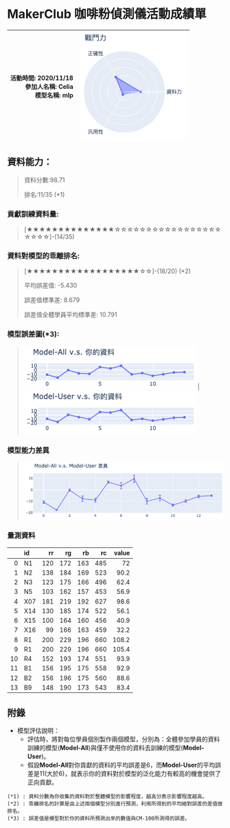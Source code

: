 # MakerClub 咖啡粉偵測儀活動成績單 
| 活動時間: 2020/11/18<br>參加人名稱: **Celia**<br>模型名稱: **mlp** | ![](000.png) |
|-----:|-------------:|
## 資料能力：
> 資料分數:98.71
>
> 排名:11/35 (*1)
### 貢獻訓練資料量:
> 	[★★★★★★★★★★★★★★☆☆☆☆☆☆☆☆☆☆☆☆☆☆☆☆☆☆☆☆☆]-(14/35)
### 資料對模型的乖離排名:
> 	[★★★★★★★★★★★★★★★★★★☆☆]-(18/20) (*2)
>
> 	平均誤差值: -5.430
>
> 	誤差值標準差: 8.679
>
> 	誤差值全體學員平均標準差: 10.791
### 模型誤差圖(*3):
> ![001](001.png)	|![002](002.png)
### 模型能力差異
> ![003](003.png)
### 量測資料
|    | id   |   rr |   rg |   rb |   rc |   value |
|---:|:-----|-----:|-----:|-----:|-----:|--------:|
|  0 | N1   |  120 |  172 |  163 |  485 |    72   |
|  1 | N2   |  138 |  184 |  169 |  523 |    90.2 |
|  2 | N3   |  123 |  175 |  166 |  496 |    62.4 |
|  3 | N5   |  103 |  162 |  157 |  453 |    56.9 |
|  4 | X07  |  181 |  219 |  192 |  627 |    98.6 |
|  5 | X14  |  130 |  185 |  174 |  522 |    56.1 |
|  6 | X15  |  100 |  164 |  160 |  456 |    40.9 |
|  7 | X16  |   99 |  166 |  163 |  459 |    32.2 |
|  8 | R1   |  200 |  229 |  196 |  660 |   108.2 |
|  9 | R1   |  200 |  229 |  196 |  660 |   105.4 |
| 10 | R4   |  152 |  193 |  174 |  551 |    93.9 |
| 11 | B1   |  156 |  195 |  175 |  558 |    92.9 |
| 12 | B2   |  156 |  196 |  175 |  560 |    88.6 |
| 13 | B9   |  148 |  190 |  173 |  543 |    83.4 |
## 附錄
* 模型評估說明：
  - 評估時，將對每位學員個別製作兩個模型，分別為：全體參加學員的資料訓練的模型(**Model-All**)與僅不使用你的資料去訓練的模型(**Model-User**)。
  - 假設**Model-All**對你貢獻的資料的平均誤差是6，而**Model-User**的平均誤差是11(大於6)，就表示你的資料對於模型的泛化能力有較高的機會提供了正向貢獻。
```
(*1) : 資料分數為你收集的資料對於整體模型的影響程度，越高分表示影響程度越高。
(*2) : 乖離排名的計算是由上述兩個模型分別進行預測，利用所得到的平均絕對誤差的差值做排名。
(*3) : 誤差值是模型對於你的資料所預測出來的數值與CM-100所測得的誤差。
```
